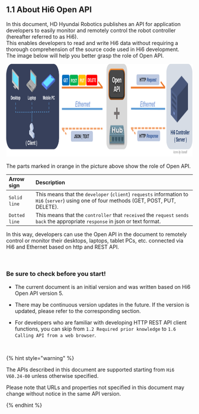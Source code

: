 ﻿## 1.1 About Hi6 Open API

In this document, HD Hyundai Robotics publishes an API for application developers to easily monitor and remotely control the robot controller (hereafter referred to as Hi6).<br>
This enables developers to read and write Hi6 data without requiring a thorough comprehension of the source code used in Hi6 development.<br>
The image below will help you better grasp the role of Open API.

<img src="../../_assets/05_open_api_flow.png" height="250vh" >

The parts marked in orange in the picture above show the role of Open API.

|Arrow sign|Description|
|:---|:---|
|`Solid line`|This means that the `developer` (`client`) `requests` information to `Hi6` (`server`) using one of four methods (GET, POST, PUT, DELETE).|
|`Dotted line`|This means that the `controller` that `received` the `request` `sends back` the appropriate `response` in json or text format.|

In this way, developers can use the Open API in the document to remotely control or monitor their desktops, laptops, tablet PCs, etc. connected via Hi6 and Ethernet based on http and REST API.


<br>


### Be sure to check before you start!

* The current document is an initial version and was written based on Hi6 Open API version 5.

* There may be continuous version updates in the future. If the version is updated, please refer to the corresponding section.

* For developers who are familiar with developing HTTP REST API client functions, you can skip from `1.2 Required prior knowledge` to `1.6 Calling API from a web browser`.


<br>


{% hint style="warning" %}

The APIs described in this document are supported starting from `Hi6 V60.24-00` unless otherwise specified.

Please note that URLs and properties not specified in this document may change without notice in the same API version.

{% endhint %}